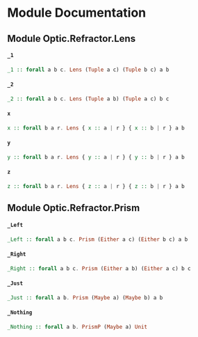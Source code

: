 # Module Documentation

## Module Optic.Refractor.Lens

#### `_1`

``` purescript
_1 :: forall a b c. Lens (Tuple a c) (Tuple b c) a b
```


#### `_2`

``` purescript
_2 :: forall a b c. Lens (Tuple a b) (Tuple a c) b c
```


#### `x`

``` purescript
x :: forall b a r. Lens { x :: a | r } { x :: b | r } a b
```


#### `y`

``` purescript
y :: forall b a r. Lens { y :: a | r } { y :: b | r } a b
```


#### `z`

``` purescript
z :: forall b a r. Lens { z :: a | r } { z :: b | r } a b
```



## Module Optic.Refractor.Prism

#### `_Left`

``` purescript
_Left :: forall a b c. Prism (Either a c) (Either b c) a b
```


#### `_Right`

``` purescript
_Right :: forall a b c. Prism (Either a b) (Either a c) b c
```


#### `_Just`

``` purescript
_Just :: forall a b. Prism (Maybe a) (Maybe b) a b
```


#### `_Nothing`

``` purescript
_Nothing :: forall a b. PrismP (Maybe a) Unit
```




